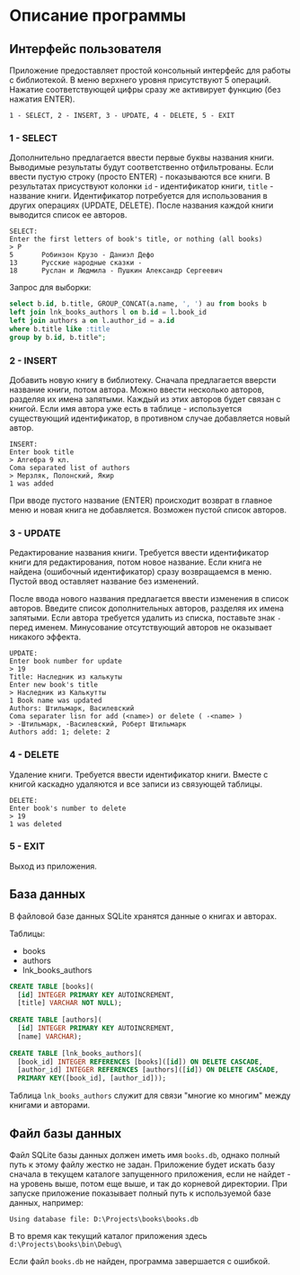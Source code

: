 # Описание программы

## Интерфейс пользователя

Приложение предоставляет простой консольный интерфейс для работы с библиотекой. 
В меню верхнего уровня присутствуют 5 операций. Нажатие соответствующей цифры сразу же активирует функцию (без нажатия ENTER).

`1 - SELECT, 2 - INSERT, 3 - UPDATE, 4 - DELETE, 5 - EXIT`

### 1 - SELECT
Дополнительно предлагается ввести первые буквы названия книги. Выводимые результаты будут соответственно отфильтрованы. Если ввести пустую строку (просто ENTER) - показываются все книги. В результатах присуствуют колонки `id` - идентификатор книги, `title` - название книги. Идентификатор потребуется для использования в других операциях (UPDATE, DELETE). После названия каждой книги выводится список ее авторов.
```
SELECT:
Enter the first letters of book's title, or nothing (all books)
> Р
5       Робинзон Крузо - Даниэл Дефо
13      Русские народные сказки -
18      Руслан и Людмила - Пушкин Александр Сергеевич
```
Запрос для выборки:
```sql
select b.id, b.title, GROUP_CONCAT(a.name, ', ') au from books b
left join lnk_books_authors l on b.id = l.book_id
left join authors a on l.author_id = a.id
where b.title like :title
group by b.id, b.title";
```

### 2 - INSERT
Добавить новую книгу в библиотеку. Сначала предлагается вверсти название книги, потом автора. Можно ввести несколько авторов, разделяя их имена запятыми. Каждый из этих авторов будет связан с книгой. Если имя автора уже есть в таблице - используется существующий идентификатор, в противном случае добавляется новый автор.
```
INSERT:
Enter book title
> Алгебра 9 кл.
Coma separated list of authors
> Мерзляк, Полонский, Якир
1 was added
```
При вводе пустого название (ENTER) происходит возврат в главное меню и новая книга не добавляется.
Возможен пустой список авторов.

### 3 - UPDATE
Редактирование названия книги. Требуется ввести идентификатор книги для редактирования, потом новое название.
Если книга не найдена (ошибочный идентификатор) сразу возвращаемся в меню. Пустой ввод оставляет название без изменений.

После ввода нового названия предлагается ввести изменения в список авторов. Введите список дополнительных авторов, разделяя их имена запятыми. Если автора требуется удалить из списка, поставьте знак `-` перед именем. Минусование отсутствующий авторов не оказывает никакого эффекта.
```
UPDATE:
Enter book number for update
> 19
Title: Наследник из калькуты
Enter new book's title
> Наследник из Калькутты
1 Book name was updated
Authors: Штильмарк, Василевский
Coma separater lisn for add (<name>) or delete ( -<name> )
> -Штильмарк, -Василевский, Роберт Штильмарк
Authors add: 1; delete: 2
```

### 4 - DELETE
Удаление книги. Требуется ввести идентификатор книги. Вместе с книгой каскадно удаляются и все записи из связующей таблицы.
```
DELETE:
Enter book's number to delete
> 19
1 was deleted
```

### 5 - EXIT
Выход из приложения.

## База данных
В файловой базе данных SQLite хранятся данные о книгах и авторах.

Таблицы:
* books
* authors
* lnk_books_authors

```sql
CREATE TABLE [books](
  [id] INTEGER PRIMARY KEY AUTOINCREMENT, 
  [title] VARCHAR NOT NULL);
  
CREATE TABLE [authors](
  [id] INTEGER PRIMARY KEY AUTOINCREMENT, 
  [name] VARCHAR);
  
CREATE TABLE [lnk_books_authors](
  [book_id] INTEGER REFERENCES [books]([id]) ON DELETE CASCADE, 
  [author_id] INTEGER REFERENCES [authors]([id]) ON DELETE CASCADE, 
  PRIMARY KEY([book_id], [author_id]));  
```  

Таблица `lnk_books_authors` служит для связи "многие ко многим" между книгами и авторами.


## Файл базы данных

Файл SQLite базы данных должен иметь имя `books.db`, однако полный путь к этому файлу жестко не задан. Приложение будет искать базу сначала в текущем каталоге запущенного приложения, если не найдет - на уровень выше, потом еще выше, и так до корневой директории. При запуске приложение показывает полный путь к используемой базе данных, например:

`Using database file: D:\Projects\books\books.db`

В то время как текущий каталог приложения здесь `d:\Projects\books\bin\Debug\`

Если файл `books.db` не найден, программа завершается с ошибкой.
